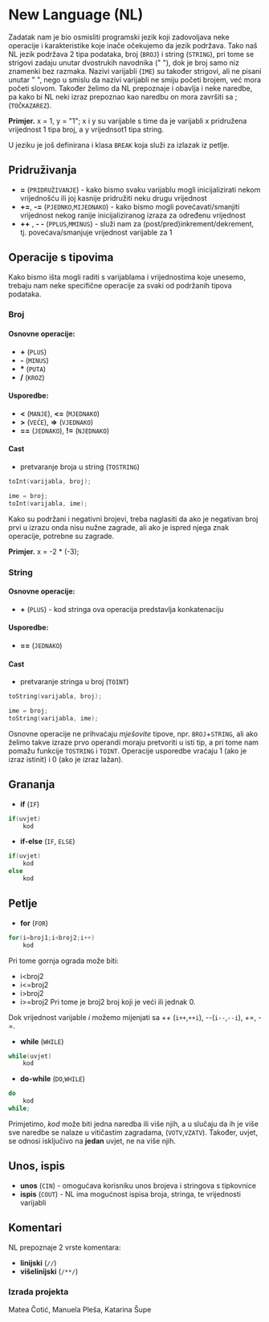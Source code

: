 # New Language (NL)

Zadatak nam je bio osmisliti programski jezik koji zadovoljava neke operacije i karakteristike koje inače očekujemo da jezik podržava. Tako naš NL jezik podržava 2 tipa podataka, broj (`BROJ`) i string (`STRING`), pri tome se strigovi zadaju unutar dvostrukih navodnika (" "), dok je broj samo niz znamenki bez razmaka. Nazivi varijabli (`IME`) su također strigovi, ali ne pisani unutar " ", nego u smislu da nazivi varijabli ne smiju početi brojem, već mora početi slovom. Također želimo da NL prepoznaje i obavlja i neke naredbe, pa kako bi NL neki izraz prepoznao kao naredbu on mora završiti sa ; (`TOČKAZAREZ`). 
 
**Primjer.** x = 1, y = "1"; 
x i y su varijable s time da je varijabli x pridružena vrijednost 1 tipa broj, a y vrijednsot1 tipa string.

U jeziku je još definirana i klasa `BREAK` koja služi za izlazak iz petlje.

## Pridruživanja

* **=** (`PRIDRUŽIVANJE`) - kako bismo svaku varijablu mogli inicijalizirati nekom vrijednošću ili joj kasnije pridružiti neku drugu vrijednost
* **+=**, **-=** (`PJEDNKO`,`MIJEDNAKO`) - kako bismo mogli povećavati/smanjiti vrijednost nekog ranije inicijaliziranog izraza za određenu vrijednost
* **++** , **- -** (`PPLUS`,`MMINUS`) - služi nam za (post/pred)inkrement/dekrement, tj. povećava/smanjuje vrijednost varijable za 1

## Operacije s tipovima

Kako bismo išta mogli raditi s varijablama i vrijednostima koje unesemo, trebaju nam neke specifične operacije za svaki od podržanih tipova podataka.

### Broj

#### Osnovne operacije:
* **+** (`PLUS`)
* **-** (`MINUS`)
* __*__ (`PUTA`)
* **/** (`KROZ`)

#### Usporedbe:
* **<** (`MANJE`), **<=** (`MJEDNAKO`)
* **>** (`VEĆE`), **=>** (`VJEDNAKO`)
* **==** (`JEDNAKO`), **!=** (`NJEDNAKO`)

#### Cast
* pretvaranje broja u string (`TOSTRING`)

```cpp
toInt(varijabla, broj);

ime = broj;
toInt(varijabla, ime);
```

Kako su podržani i negativni brojevi, treba naglasiti da ako je negativan broj prvi u izrazu onda nisu nužne zagrade, ali ako je ispred njega znak operacije, potrebne su zagrade.

**Primjer.** x = -2 * (-3);

### String

#### Osnovne operacije:
* **+** (`PLUS`) - kod stringa ova operacija predstavlja konkatenaciju

#### Usporedbe:
* **==** (`JEDNAKO`)

#### Cast
* pretvaranje stringa u broj (`TOINT`)

```cpp
toString(varijabla, broj);

ime = broj;
toString(varijabla, ime);
```

Osnovne operacije ne prihvaćaju _mješovite_ tipove, npr. `BROJ`+`STRING`, ali ako želimo takve izraze prvo operandi moraju pretvoriti u isti tip, a pri tome nam pomažu funkcije `TOSTRING` i  `TOINT`.
Operacije usporedbe vraćaju 1 (ako je izraz istinit) i 0 (ako je izraz lažan).


## Grananja

* **if** (`IF`)
```cpp
if(uvjet)
	kod
```
* **if-else** (`IF`, `ELSE`) 
```cpp
if(uvjet)
	kod
else
	kod
```

## Petlje
 
* **for** (`FOR`) 

```cpp
for(i=broj1;i<broj2;i++)
	kod
```
Pri tome gornja ograda može biti: 
* i<broj2
* i<=broj2
* i>broj2
* i>=broj2
 Pri tome je broj2 broj koji je veći ili jednak 0.

Dok vrijednost varijable _i_ možemo mijenjati sa ++ (`i++`,`++i`), --(`i--`,`--i`), +=, -=.


* **while** (`WHILE`)

```cpp
while(uvjet)
	kod
```

* **do-while** (`DO`,`WHILE`)

```cpp
do
	kod
while;
```
Primjetimo, _kod_ može biti jedna naredba ili više njih, a u slučaju da ih je više sve naredbe se nalaze u vitičastim zagradama, (`VOTV`,`VZATV`). Također, uvjet, se odnosi isključivo na **jedan** uvjet, ne na više njih.

## Unos, ispis

* **unos** (`CIN`) - omogućava korisniku unos brojeva i stringova s tipkovnice
* **ispis** (`COUT`) - NL ima mogućnost ispisa broja, stringa, te vrijednosti varijabli


## Komentari

NL prepoznaje 2 vrste komentara:
* **linijski** (`//`)
* **višelinijski** (`/**/`)

### Izrada projekta
Matea Čotić, Manuela Pleša, Katarina Šupe

